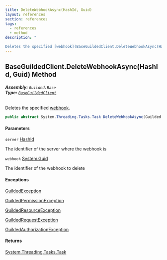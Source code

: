 ```yaml
---
title: DeleteWebhookAsync(HashId, Guid)
layout: references
section: references
tags:
  - references
  - method
description: "

Deletes the specified [webhook](BaseGuildedClient.DeleteWebhookAsync(HashId,Guid).md#Guilded.Base.BaseGuildedClient.DeleteWebhookAsync(Guilded.Base.HashId,Guid).webhook 'Guilded.Base.BaseGuildedClient.DeleteWebhookAsync(Guilded.Base.HashId, Guid).webhook')."
---
```


## BaseGuildedClient.DeleteWebhookAsync(HashId, Guid) Method
###### **Assembly:** `Guilded.Base`<br/>**Type:** [`BaseGuildedClient`](BaseGuildedClient.md 'Guilded.Base.BaseGuildedClient')

Deletes the specified [webhook](BaseGuildedClient.DeleteWebhookAsync(HashId,Guid).md#Guilded.Base.BaseGuildedClient.DeleteWebhookAsync(Guilded.Base.HashId,Guid).webhook 'Guilded.Base.BaseGuildedClient.DeleteWebhookAsync(Guilded.Base.HashId, Guid).webhook').

```csharp
public abstract System.Threading.Tasks.Task DeleteWebhookAsync(Guilded.Base.HashId server, Guid webhook);
```
#### Parameters

<a name='Guilded.Base.BaseGuildedClient.DeleteWebhookAsync(Guilded.Base.HashId,Guid).server'></a>

`server` [HashId](HashId.md 'Guilded.Base.HashId')

The identifier of the server where the webhook is

<a name='Guilded.Base.BaseGuildedClient.DeleteWebhookAsync(Guilded.Base.HashId,Guid).webhook'></a>

`webhook` [System.Guid](https://docs.microsoft.com/en-us/dotnet/api/System.Guid 'System.Guid')

The identifier of the webhook to delete

#### Exceptions

[GuildedException](GuildedException.md 'Guilded.Base.GuildedException')

[GuildedPermissionException](GuildedPermissionException.md 'Guilded.Base.GuildedPermissionException')

[GuildedResourceException](GuildedResourceException.md 'Guilded.Base.GuildedResourceException')

[GuildedRequestException](GuildedRequestException.md 'Guilded.Base.GuildedRequestException')

[GuildedAuthorizationException](GuildedAuthorizationException.md 'Guilded.Base.GuildedAuthorizationException')

#### Returns
[System.Threading.Tasks.Task](https://docs.microsoft.com/en-us/dotnet/api/System.Threading.Tasks.Task 'System.Threading.Tasks.Task')